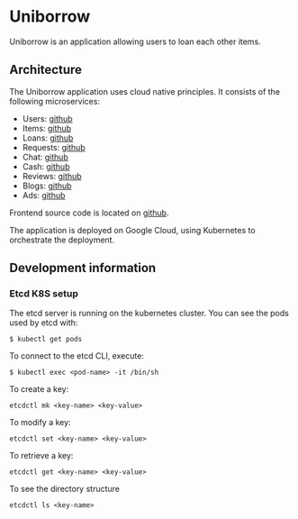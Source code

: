# Uniborrow

Uniborrow is an application allowing users to loan each other items.

## Architecture

The Uniborrow application uses cloud native principles. It consists of
the following microservices:

* Users: [github](https://github.com/RSO-cloud-native-application/uniborrow-users)
* Items: [github](https://github.com/RSO-cloud-native-application/uniborrow-items)
* Loans: [github](https://github.com/RSO-cloud-native-application/uniborrow-loans)
* Requests: [github](https://github.com/RSO-cloud-native-application/uniborrow-requests)
* Chat: [github](https://github.com/RSO-cloud-native-application/uniborrow-chat)
* Cash: [github](https://github.com/RSO-cloud-native-application/uniborrow-cash)
* Reviews: [github](https://github.com/RSO-cloud-native-application/uniborrow-reviews)
* Blogs: [github](https://github.com/RSO-cloud-native-application/uniborrow-blogs)
* Ads: [github](https://github.com/RSO-cloud-native-application/uniborrow-ads)

Frontend source code is located on
[github](https://github.com/RSO-cloud-native-application/uniborrow-frontend).

The application is deployed on Google Cloud, using Kubernetes to
orchestrate the deployment.

## Development information

### Etcd K8S setup

The etcd server is running on the kubernetes cluster. You can see the
pods used by etcd with:

```
$ kubectl get pods
```

To connect to the etcd CLI, execute:

```
$ kubectl exec <pod-name> -it /bin/sh
```

To create a key:

```
etcdctl mk <key-name> <key-value>
```

To modify a key:

```
etcdctl set <key-name> <key-value>
```

To retrieve a key:

```
etcdctl get <key-name> <key-value>
```

To see the directory structure

```
etcdctl ls <key-name>
```

